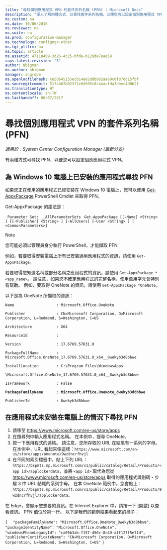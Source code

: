 ```yaml
---
title: "尋找個別應用程式 VPN 的套件系列名稱 (PFN) | Microsoft Docs"
description: "深入了解兩種方式，以尋找套件系列名稱，以便您可以設定個別應用程式 VPN。"
ms.custom: na
ms.date: 10/06/2016
ms.reviewer: na
ms.suite: na
ms.prod: configuration-manager
ms.technology: configmgr-other
ms.tgt_pltfrm: na
ms.topic: article
ms.assetid: 47118499-3d26-4c25-bfde-b129de7eaa59
caps.latest.revision: "3"
author: Nbigman
ms.author: nbigman
manager: angrobe
ms.openlocfilehash: ce50645155ecb14a82d8b982aa69c0f87dd15fbf
ms.sourcegitcommit: 51fc48fb023f1e8d995c6c4eacfda7dbec4d0b2f
ms.translationtype: HT
ms.contentlocale: zh-TW
ms.lasthandoff: 08/07/2017
---
```

# <a name="find-a-package-family-name-pfn-for-per-app-vpn"></a>尋找個別應用程式 VPN 的套件系列名稱 (PFN)

*適用於：System Center Configuration Manager (最新分支)*


有兩種方式可尋找 PFN，以便您可以設定個別應用程式 VPN。

## <a name="find-a-pfn-for-an-app-thats-installed-on-a-windows-10-computer"></a>為 Windows 10 電腦上已安裝的應用程式尋找 PFN

如果您正在使用的應用程式已經安裝在 Windows 10 電腦上，您可以使用 [Get-AppxPackage](https://technet.microsoft.com/library/hh856044.aspx) PowerShell Cmdlet 來取得 PFN。

Get-AppxPackage 的語法是︰

` Parameter Set: __AllParameterSets`
` Get-AppxPackage [[-Name] <String> ] [[-Publisher] <String> ] [-AllUsers] [-User <String> ] [ <CommonParameters>]`

> [!NOTE]
> 您可能必須以管理員身分執行 PowerShell，才能擷取 PFN

例如，若要取得安裝電腦上所有已安裝通用應用程式的資訊，請使用 `Get-AppxPackage`。

若要取得您知道名稱或部分名稱之應用程式的資訊，請使用 `Get-AppxPackage *<app_name>`。 請注意，如果您不確定應用程式的完整名稱，使用萬用字元會特別有幫助。 例如，要取得 OneNote 的資訊，請使用 `Get-AppxPackage *OneNote`。


以下是為 OneNote 所擷取的資訊︰

`Name                   : Microsoft.Office.OneNote`

`Publisher              : CN=Microsoft Corporation, O=Microsoft Corporation, L=Redmond, S=Washington, C=US`

`Architecture           : X64`

`ResourceId             :`

`Version                : 17.6769.57631.0`

`PackageFullName        : Microsoft.Office.OneNote_17.6769.57631.0_x64__8wekyb3d8bbwe`

`InstallLocation        : C:\Program Files\WindowsApps`

`\Microsoft.Office.OneNote_17.6769.57631.0_x64__8wekyb3d8bbwe`

`IsFramework            : False`

**`PackageFamilyName      : Microsoft.Office.OneNote_8wekyb3d8bbwe`**

`PublisherId            : 8wekyb3d8bbwe`



## <a name="find-a-pfn-if-the-app-is-not-installed-on-a-computer"></a>在應用程式未安裝在電腦上的情況下尋找 PFN

1.  請移至 https://www.microsoft.com/en-us/store/apps
2.  在搜尋列中輸入應用程式名稱。 在本例中，搜尋 OneNote。
3.  按一下應用程式的連結。 請注意，您所存取的 URL 在結尾有一系列的字母。 在本例中，URL 看起來像這樣：`https://www.microsoft.com/en-us/store/apps/onenote/9wzdncrfhvjl`
4.  在不同的索引標籤中，貼上下列 URL：`https://bspmts.mp.microsoft.com/v1/public/catalog/Retail/Products/<app id>/applockerdata`，並將 `<app id>` 取代為您從 https://www.microsoft.com/en-us/store/apps 取得的應用程式識別碼 - 步驟 3 中 URL 結尾的系列字母。 在本 OneNote 範例中，您會貼上︰`https://bspmts.mp.microsoft.com/v1/public/catalog/Retail/Products/9wzdncrfhvjl/applockerdata`。

在 Edge，會顯示您想要的資訊。在 Internet Explorer 中，請按一下 [開啟] 以查看資訊。 PFN 值位於第一行。 以下是我們的範例結果看起來的樣子︰


`{`
`  "packageFamilyName": "Microsoft.Office.OneNote_8wekyb3d8bbwe",`
`  "packageIdentityName": "Microsoft.Office.OneNote",`
`  "windowsPhoneLegacyId": "ca05b3ab-f157-450c-8c49-a1f127f5e71d",`
`  "publisherCertificateName": "CN=Microsoft Corporation, O=Microsoft Corporation, L=Redmond, S=Washington, C=US"`
`}`
